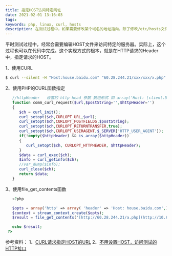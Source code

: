 ```yaml
---
title: 指定HOST访问特定网址
date: 2021-02-01 13:16:03
tags:
keywords: php, linux, curl, hosts
description: 在测试过程中，如果需要修改某个域名的地址指向，除了修改/etc/hosts文件，还可以通过编程的方式实现。
---
```


平时测试过程中，经常会需要编辑HOST文件来访问特定的服务器。实际上，这个过程也可以在代码中完成。这个实现方式的根本，就是在HTTP请求的Header中，指定请求的HOST。

1、使用CURL
```sh
$ curl --silent -H "Host:house.baidu.com" "60.28.244.21/xxx/xxx/x.php"
```

2、使用PHP的CURL函数指定
```php
   //httpHeader   设置的 http head 参数 数组形式 如 array('Host: [client.51.com](http://client.51.com/)')
   function comm_curl_request($url,$postString='',$httpHeader='')
   {
      $ch = curl_init();
      curl_setopt($ch,CURLOPT_URL,$url);
      curl_setopt($ch,CURLOPT_POSTFIELDS,$postString);
      curl_setopt($ch,CURLOPT_RETURNTRANSFER,true);
      curl_setopt($ch,CURLOPT_USERAGENT,$_SERVER['HTTP_USER_AGENT']);
      if(!empty($httpHeader) && is_array($httpHeader))
      {
         curl_setopt($ch, CURLOPT_HTTPHEADER, $httpHeader);
      }
      $data = curl_exec($ch);
      $info = curl_getinfo($ch);
      //var_dump($info);
      curl_close($ch);
      return $data;
   }
```

3、使用file_get_contents函数
```php
   <?php

   $opts = array('http' => array( 'header' => 'Host: house.baidu.com',)); 
   $context = stream_context_create($opts); 
   $result = file_get_contents('[http://60.28.244.21/a.php](http://10.6.6.6/a.php)', false, $context); 

   echo $result;
 ?> 
```

参考资料：
1、[CURL请求指定HOST的URL](http://blog.csdn.net/gggxin/archive/2009/07/30/4394978.aspx)
2、[不用设置HOST，访问测试的HTTP接口](http://phpor.net/blog/post/772/)
